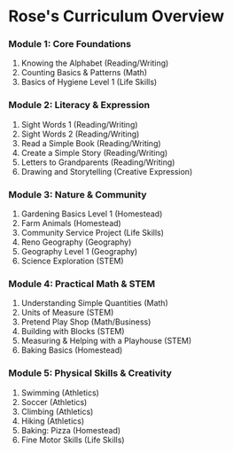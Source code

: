 # Rose's Curriculum Overview

### **Module 1: Core Foundations**

1. Knowing the Alphabet (Reading/Writing)
2. Counting Basics & Patterns (Math)
3. Basics of Hygiene Level 1 (Life Skills)

### **Module 2: Literacy & Expression**

1. Sight Words 1 (Reading/Writing)
2. Sight Words 2 (Reading/Writing)
3. Read a Simple Book (Reading/Writing)
4. Create a Simple Story (Reading/Writing)
5. Letters to Grandparents (Reading/Writing)
6. Drawing and Storytelling (Creative Expression)

### **Module 3: Nature & Community**

1. Gardening Basics Level 1 (Homestead)
2. Farm Animals (Homestead)
3. Community Service Project (Life Skills)
4. Reno Geography (Geography)
5. Geography Level 1 (Geography)
6. Science Exploration (STEM)

### **Module 4: Practical Math & STEM**

1. Understanding Simple Quantities (Math)
2. Units of Measure (STEM)
3. Pretend Play Shop (Math/Business)
4. Building with Blocks (STEM)
5. Measuring & Helping with a Playhouse (STEM)
6. Baking Basics (Homestead)

### **Module 5: Physical Skills & Creativity**

1. Swimming (Athletics)
2. Soccer (Athletics)
3. Climbing (Athletics)
4. Hiking (Athletics)
5. Baking: Pizza (Homestead)
6. Fine Motor Skills (Life Skills)